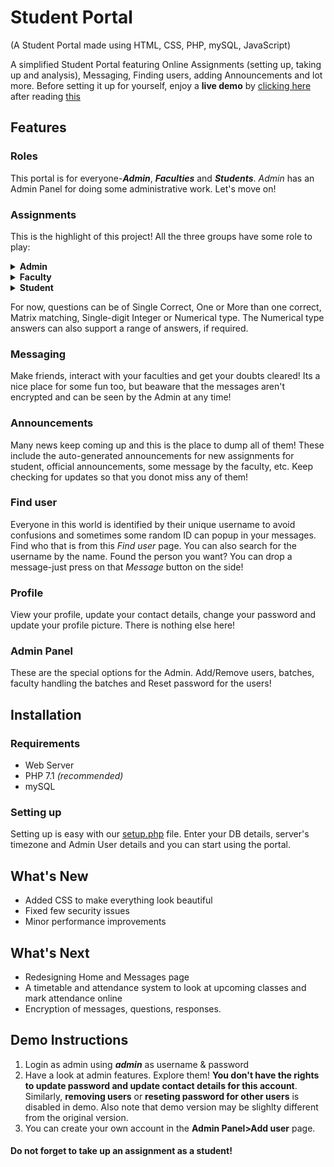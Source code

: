# Student Portal
(A Student Portal made using HTML, CSS, PHP, mySQL, JavaScript)

A simplified Student Portal featuring Online Assignments (setting up, taking up and analysis), Messaging, Finding users, adding Announcements and lot more. Before setting it up for yourself, enjoy a **live demo** by [clicking here](http://projects.subhalingam.heliohost.org/sportal/) after reading [this](#demo-instructions)

## Features
### Roles
This portal is for everyone-***Admin***, ***Faculties*** and ***Students***. *Admin* has an Admin Panel for doing some administrative work. Let's move on!
### Assignments
This is the highlight of this project! All the three groups have some role to play:
<details>
	<summary><b>Admin</b></summary>
	<p>
		<ul>
			<li>Accept/Reject Assignment requests from faculty</li>
			<li>Add an assignment for a batch</li>
			<li>Make changes to timings and key</li>
		</ul>
	</p>
</details>
<details>
	<summary><b>Faculty</b></summary>
	<p>
		<ul>
			<li>Request Assignment for one of his batch (one at a time)</li>
			<li>Add, modify and delete Questions</li>
			<li>Submit (answer) key changes after the end-time</li>
			<li>Analyse (in detail) the performance of the batch
		</ul>
		<b>Note:</b> Batch marks will be available only after finalising/freezing the answer key after the end-time
		<i>It is recommended to upload the correct answers after the end-time</i>
	</p>
</details>
<details>
	<summary><b>Student</b></summary>
	<p>
		<ul>
			<li>Take up an assignment <i>online</i> with timer set in server</li>
			<li>Analyse his/her performance after taking up the assignment</li>
		</ul>
	</p>
</details>

For now, questions can be of Single Correct, One or More than one correct, Matrix matching, Single-digit Integer or Numerical type. The Numerical type answers can also support a range of answers, if required.

### Messaging
Make friends, interact with your faculties and get your doubts cleared! Its a nice place for some fun too, but beaware that the messages aren't encrypted and can be seen by the Admin at any time!

### Announcements
Many news keep coming up and this is the place to dump all of them! These include the auto-generated announcements for new assignments for student, official announcements, some message by the faculty, etc. Keep checking for updates so that you donot miss any of them!

### Find user
Everyone in this world is identified by their unique username to avoid confusions and sometimes some random ID can popup in your messages. Find who that is from this *Find user* page. You can also search for the username by the name. Found the person you want? You can drop a message-just press on that *Message* button on the side!

### Profile
View your profile, update your contact details, change your password and update your profile picture. There is nothing else here!

### Admin Panel
These are the special options for the Admin. Add/Remove users, batches, faculty handling the batches and Reset password for the users!

## Installation
### Requirements
- Web Server
- PHP 7.1 *(recommended)*
- mySQL

### Setting up
Setting up is easy with our [setup.php](setup.php) file. Enter your DB details, server's timezone and Admin User details and you can start using the portal.

## What's New
- Added CSS to make everything look beautiful
- Fixed few security issues
- Minor performance improvements

## What's Next
- Redesigning Home and Messages page
- A timetable and attendance system to look at upcoming classes and mark attendance online
- Encryption of messages, questions, responses.

## Demo Instructions
1. Login as admin using ***admin*** as username & password
2. Have a look at admin features. Explore them! **You don't have the rights to update password and update contact details for this account**. Similarly, **removing users** or **reseting password for other users** is disabled in demo. Also note that demo version may be slighlty different from the original version.
3. You can create your own account in the **Admin Panel>Add user** page.

#### Do not forget to take up an assignment as a student!
